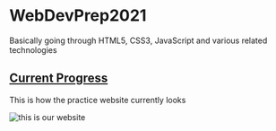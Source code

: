 # WebDevPrep2021

Basically going through HTML5, CSS3, JavaScript and various related technologies

## [Current Progress](#current-progress)

This is how the practice website currently looks

![this is our website](../../images/The%20Poetry%20Workshop.PNG)
